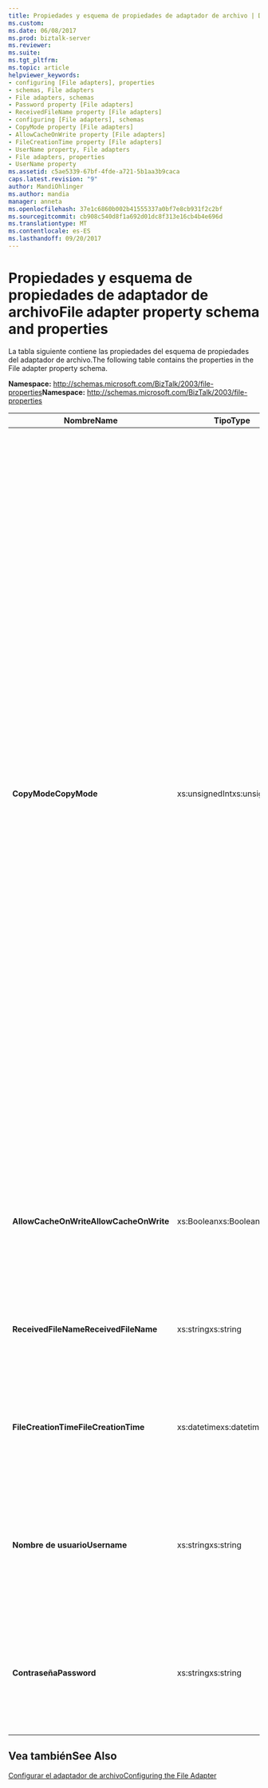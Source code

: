 ```yaml
---
title: Propiedades y esquema de propiedades de adaptador de archivo | Documentos de Microsoft
ms.custom: 
ms.date: 06/08/2017
ms.prod: biztalk-server
ms.reviewer: 
ms.suite: 
ms.tgt_pltfrm: 
ms.topic: article
helpviewer_keywords:
- configuring [File adapters], properties
- schemas, File adapters
- File adapters, schemas
- Password property [File adapters]
- ReceivedFileName property [File adapters]
- configuring [File adapters], schemas
- CopyMode property [File adapters]
- AllowCacheOnWrite property [File adapters]
- FileCreationTime property [File adapters]
- UserName property, File adapters
- File adapters, properties
- UserName property
ms.assetid: c5ae5339-67bf-4fde-a721-5b1aa3b9caca
caps.latest.revision: "9"
author: MandiOhlinger
ms.author: mandia
manager: anneta
ms.openlocfilehash: 37e1c6860b002b41555337a0bf7e8cb931f2c2bf
ms.sourcegitcommit: cb908c540d8f1a692d01dc8f313e16cb4b4e696d
ms.translationtype: MT
ms.contentlocale: es-ES
ms.lasthandoff: 09/20/2017
---
```

# <a name="file-adapter-property-schema-and-properties"></a><span data-ttu-id="63064-102">Propiedades y esquema de propiedades de adaptador de archivo</span><span class="sxs-lookup"><span data-stu-id="63064-102">File adapter property schema and properties</span></span>
<span data-ttu-id="63064-103">La tabla siguiente contiene las propiedades del esquema de propiedades del adaptador de archivo.</span><span class="sxs-lookup"><span data-stu-id="63064-103">The following table contains the properties in the File adapter property schema.</span></span>  
  
 <span data-ttu-id="63064-104">**Namespace:** http://schemas.microsoft.com/BizTalk/2003/file-properties</span><span class="sxs-lookup"><span data-stu-id="63064-104">**Namespace:** http://schemas.microsoft.com/BizTalk/2003/file-properties</span></span>  
  
|<span data-ttu-id="63064-105">Nombre</span><span class="sxs-lookup"><span data-stu-id="63064-105">Name</span></span>|<span data-ttu-id="63064-106">Tipo</span><span class="sxs-lookup"><span data-stu-id="63064-106">Type</span></span>|<span data-ttu-id="63064-107">Description</span><span class="sxs-lookup"><span data-stu-id="63064-107">Description</span></span>|  
|----------|----------|-----------------|  
|<span data-ttu-id="63064-108">**CopyMode**</span><span class="sxs-lookup"><span data-stu-id="63064-108">**CopyMode**</span></span>|<span data-ttu-id="63064-109">xs:unsignedInt</span><span class="sxs-lookup"><span data-stu-id="63064-109">xs:unsignedInt</span></span>|<span data-ttu-id="63064-110">Define el modo de copia que se utilizará al escribir un mensaje en un archivo.</span><span class="sxs-lookup"><span data-stu-id="63064-110">Defines the copy mode to use when writing a message to a file.</span></span> <span data-ttu-id="63064-111">Los valores válidos son:</span><span class="sxs-lookup"><span data-stu-id="63064-111">Valid values are:</span></span><br /><br /> <span data-ttu-id="63064-112">**Append (0).**</span><span class="sxs-lookup"><span data-stu-id="63064-112">**Append (0).**</span></span> <span data-ttu-id="63064-113">El controlador de envío de archivo abre un archivo, si existe, y anexa un mensaje al final del archivo.</span><span class="sxs-lookup"><span data-stu-id="63064-113">The File send handler opens a file if it exists and appends a message to the end of the file.</span></span> <span data-ttu-id="63064-114">Si el archivo no existe, el controlador de envío de archivo crea un nuevo archivo.</span><span class="sxs-lookup"><span data-stu-id="63064-114">If the file does not exist, the File send handler creates a new file.</span></span><br /><br /> <span data-ttu-id="63064-115">**Crear nuevo (1).**</span><span class="sxs-lookup"><span data-stu-id="63064-115">**Create new (1).**</span></span> <span data-ttu-id="63064-116">Si el archivo no existe, el controlador de envío de archivo crea un archivo nuevo para escribir en él.</span><span class="sxs-lookup"><span data-stu-id="63064-116">If a file does not exist, the File send handler creates a new file and writes to it.</span></span> <span data-ttu-id="63064-117">Si el archivo ya existe, el controlador de envío de archivo notifica un error y sigue la lógica de reintento de adaptador común para los puertos de envío.</span><span class="sxs-lookup"><span data-stu-id="63064-117">If the file already exists, the File send handler reports an error and then follows common adapter retry logic for send ports.</span></span> <span data-ttu-id="63064-118">Éste el modo de copia predeterminado para el controlador de envío de archivo.</span><span class="sxs-lookup"><span data-stu-id="63064-118">This is a default copy mode for the File send handler.</span></span><br /><br /> <span data-ttu-id="63064-119">**Sobrescribir (2).**</span><span class="sxs-lookup"><span data-stu-id="63064-119">**Overwrite (2).**</span></span> <span data-ttu-id="63064-120">El controlador de envío de archivo abre un archivo, si existe, y sobrescribe su contenido.</span><span class="sxs-lookup"><span data-stu-id="63064-120">The File send handler opens a file if it exists and overwrites its content.</span></span> <span data-ttu-id="63064-121">Si el archivo no existe, el controlador de envío de archivo crea un nuevo archivo.</span><span class="sxs-lookup"><span data-stu-id="63064-121">If the file does not exist, the File send handler creates a new file.</span></span>|  
|<span data-ttu-id="63064-122">**AllowCacheOnWrite**</span><span class="sxs-lookup"><span data-stu-id="63064-122">**AllowCacheOnWrite**</span></span>|<span data-ttu-id="63064-123">xs:Boolean</span><span class="sxs-lookup"><span data-stu-id="63064-123">xs:Boolean</span></span>|<span data-ttu-id="63064-124">Define si el adaptador de archivo utiliza el almacenamiento en caché del sistema de archivos al escribir un mensaje en un archivo.</span><span class="sxs-lookup"><span data-stu-id="63064-124">Defines whether the File adapter uses file system caching when writing messages to a file.</span></span>|  
|<span data-ttu-id="63064-125">**ReceivedFileName**</span><span class="sxs-lookup"><span data-stu-id="63064-125">**ReceivedFileName**</span></span>|<span data-ttu-id="63064-126">xs:string</span><span class="sxs-lookup"><span data-stu-id="63064-126">xs:string</span></span>|<span data-ttu-id="63064-127">Define el nombre completo del archivo en el que el adaptador de archivo leerá el mensaje.</span><span class="sxs-lookup"><span data-stu-id="63064-127">Defines the full name of the file from which the File adapter reads the message.</span></span>|  
|<span data-ttu-id="63064-128">**FileCreationTime**</span><span class="sxs-lookup"><span data-stu-id="63064-128">**FileCreationTime**</span></span>|<span data-ttu-id="63064-129">xs:datetime</span><span class="sxs-lookup"><span data-stu-id="63064-129">xs:datetime</span></span>|<span data-ttu-id="63064-130">Define la hora en que se escribió el archivo en la carpeta supervisada por el adaptador de recepción de archivo.</span><span class="sxs-lookup"><span data-stu-id="63064-130">Defines the time that the file was written to the folder that is monitored by the File receive adapter.</span></span>|  
|<span data-ttu-id="63064-131">**Nombre de usuario**</span><span class="sxs-lookup"><span data-stu-id="63064-131">**Username**</span></span>|<span data-ttu-id="63064-132">xs:string</span><span class="sxs-lookup"><span data-stu-id="63064-132">xs:string</span></span>|<span data-ttu-id="63064-133">Define el nombre de usuario de la cuenta utilizada para especificar credenciales alternativas de acceso a recursos compartidos de red.</span><span class="sxs-lookup"><span data-stu-id="63064-133">Defines the user name for the account used when specifying alternative credentials to access a network share.</span></span>|  
|<span data-ttu-id="63064-134">**Contraseña**</span><span class="sxs-lookup"><span data-stu-id="63064-134">**Password**</span></span>|<span data-ttu-id="63064-135">xs:string</span><span class="sxs-lookup"><span data-stu-id="63064-135">xs:string</span></span>|<span data-ttu-id="63064-136">Define la contraseña de la cuenta utilizada para especificar credenciales alternativas de acceso a recursos compartidos de red.</span><span class="sxs-lookup"><span data-stu-id="63064-136">Defines the password for the account used when specifying alternative credentials to access a network share.</span></span>|  
  
## <a name="see-also"></a><span data-ttu-id="63064-137">Vea también</span><span class="sxs-lookup"><span data-stu-id="63064-137">See Also</span></span>  
 [<span data-ttu-id="63064-138">Configurar el adaptador de archivo</span><span class="sxs-lookup"><span data-stu-id="63064-138">Configuring the File Adapter</span></span>](../core/configure-the-file-adapter.md)